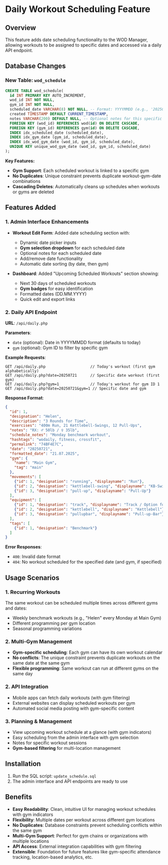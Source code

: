 # Daily Workout Scheduling Feature

## Overview
This feature adds date scheduling functionality to the WOD Manager, allowing workouts to be assigned to specific dates and accessed via a daily API endpoint.

## Database Changes

### New Table: `wod_schedule`
```sql
CREATE TABLE wod_schedule(
  id INT PRIMARY KEY AUTO_INCREMENT,
  wod_id INT NOT NULL,
  gym_id INT NOT NULL,
  scheduled_date VARCHAR(8) NOT NULL, -- Format: YYYYMMDD (e.g., '20250721')
  created TIMESTAMP DEFAULT CURRENT_TIMESTAMP,
  notes VARCHAR(200) DEFAULT NULL, -- Optional notes for this specific date
  FOREIGN KEY (wod_id) REFERENCES wod(id) ON DELETE CASCADE,
  FOREIGN KEY (gym_id) REFERENCES gym(id) ON DELETE CASCADE,
  INDEX idx_scheduled_date (scheduled_date),
  INDEX idx_gym_date (gym_id, scheduled_date),
  INDEX idx_wod_gym_date (wod_id, gym_id, scheduled_date),
  UNIQUE KEY unique_wod_gym_date (wod_id, gym_id, scheduled_date)
);
```

**Key Features:**
- **Gym Support**: Each scheduled workout is linked to a specific gym
- **No Duplicates**: Unique constraint prevents duplicate workout-gym-date combinations
- **Cascading Deletes**: Automatically cleans up schedules when workouts or gyms are deleted

## Features Added

### 1. Admin Interface Enhancements
- **Workout Edit Form**: Added date scheduling section with:
  - Dynamic date picker inputs
  - **Gym selection dropdown** for each scheduled date
  - Optional notes for each scheduled date
  - Add/remove date functionality
  - Automatic date sorting (by date, then gym)

- **Dashboard**: Added "Upcoming Scheduled Workouts" section showing:
  - Next 30 days of scheduled workouts
  - **Gym badges** for easy identification
  - Formatted dates (DD.MM.YYYY)
  - Quick edit and export links

### 2. Daily API Endpoint
**URL**: `/api/daily.php`

**Parameters**:
- `date` (optional): Date in YYYYMMDD format (defaults to today)
- `gym` (optional): Gym ID to filter by specific gym

**Example Requests**:
```
GET /api/daily.php                    // Today's workout (first gym alphabetically)
GET /api/daily.php?date=20250721      // Specific date workout (first gym)
GET /api/daily.php?gym=1              // Today's workout for gym ID 1
GET /api/daily.php?date=20250721&gym=1 // Specific date and gym
```

**Response Format**:
```json
{
  "id": 1,
  "designation": "Helen",
  "description": "3 Rounds for Time",
  "exercises": "400m Run, 21 Kettlebell-Swings, 12 Pull-Ups",
  "notes": "RX: ♂ 50lb / ♀ 35lb",
  "schedule_notes": "Monday benchmark workout",
  "hashtags": "wodaily, fitness, crossfit",
  "permalink": "74BF4E7C",
  "date": "20250721",
  "formatted_date": "21.07.2025",
  "gym": {
    "name": "Main Gym",
    "tag": "main"
  },
  "movements": [
    {"id": 1, "designation": "running", "displayname": "Run"},
    {"id": 2, "designation": "kettlebell-swing", "displayname": "KB-Swing"},
    {"id": 3, "designation": "pull-up", "displayname": "Pull-Up"}
  ],
  "equipment": [
    {"id": 1, "designation": "track", "displayname": "Track / Option for Running"},
    {"id": 2, "designation": "kettlebell", "displayname": "Kettlebell"},
    {"id": 3, "designation": "pullupbar", "displayname": "Pull-up-Bar"}
  ],
  "tags": [
    {"id": 1, "designation": "Benchmark"}
  ]
}
```

**Error Responses**:
- `400`: Invalid date format
- `404`: No workout scheduled for the specified date (and gym, if specified)

## Usage Scenarios

### 1. Recurring Workouts
The same workout can be scheduled multiple times across different gyms and dates:
- Weekly benchmark workouts (e.g., "Helen" every Monday at Main Gym)
- Different programming per gym location
- Seasonal programming variations

### 2. Multi-Gym Management
- **Gym-specific scheduling**: Each gym can have its own workout calendar
- **No conflicts**: The unique constraint prevents duplicate workouts on the same date at the same gym
- **Flexible programming**: Same workout can run at different gyms on the same day

### 2. API Integration
- Mobile apps can fetch daily workouts (with gym filtering)
- External websites can display scheduled workouts per gym
- Automated social media posting with gym-specific content

### 3. Planning & Management
- View upcoming workout schedule at a glance (with gym indicators)
- Easy scheduling from the admin interface with gym selection
- Notes for specific workout sessions
- **Gym-based filtering** for multi-location management

## Installation

1. Run the SQL script: `update_schedule.sql`
2. The admin interface and API endpoints are ready to use

## Benefits

- **Easy Readability**: Clean, intuitive UI for managing workout schedules with gym indicators
- **Flexibility**: Multiple dates per workout across different gym locations
- **No Duplicates**: Database constraints prevent scheduling conflicts within the same gym
- **Multi-Gym Support**: Perfect for gym chains or organizations with multiple locations
- **API Access**: External integration capabilities with gym filtering
- **Extensible**: Foundation for future features like gym-specific attendance tracking, location-based analytics, etc.
